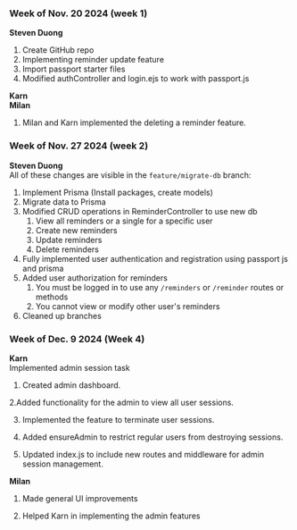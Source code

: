    ### Week of Nov. 20 2024 (week 1)  
   **Steven Duong**  
   1. Create GitHub repo
   2. Implementing reminder update feature
   3. Import passport starter files
   4. Modified authController and login.ejs to work with passport.js
   
   **Karn**  
   **Milan**  
   1. Milan and Karn implemented the deleting a reminder feature. 

   ### Week of Nov. 27 2024 (week 2)  
   **Steven Duong**  
   All of these changes are visible in the `feature/migrate-db` branch:  
   1. Implement Prisma (Install packages, create models)
   2. Migrate data to Prisma
   3. Modified CRUD operations in ReminderController to use new db
      1. View all reminders or a single for a specific user
      2. Create new reminders
      3. Update reminders
      4. Delete reminders
   4. Fully implemented user authentication and registration using passport js and prisma
   5. Added user authorization for reminders
      1. You must be logged in to use any `/reminders` or `/reminder` routes or methods
      2. You cannot view or modify other user's reminders
   6. Cleaned up branches  
   
   ### Week of Dec. 9 2024 (Week 4)
   **Karn**  
   Implemented admin session task

   1. Created admin dashboard.

   2.Added functionality for the admin to view all user sessions.

   3. Implemented the feature to terminate user sessions.

   4. Added ensureAdmin to restrict regular users from destroying sessions.

   5. Updated index.js to include new routes and middleware for admin session management.

   **Milan**

   1. Made general UI improvements

   2. Helped Karn in implementing the admin features


